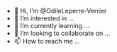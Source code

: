 - 👋 Hi, I’m @OdileLeperre-Verrier
- 👀 I’m interested in ...
- 🌱 I’m currently learning ...
- 💞️ I’m looking to collaborate on ...
- 📫 How to reach me ...

<!---
OdileLeperre-Verrier/OdileLeperre-Verrier is a ✨ special ✨ repository because its `README.md` (this file) appears on your GitHub profile.
You can click the Preview link to take a look at your changes.
--->
